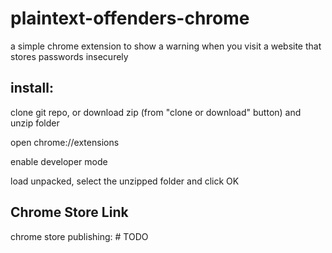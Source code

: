# plaintext-offenders-chrome
a simple chrome extension to show a warning when you visit a website that stores passwords insecurely

## install:

clone git repo, or download zip (from "clone or download" button) and unzip folder

open chrome://extensions

enable developer mode

load unpacked, select the unzipped folder and click OK

## Chrome Store Link
chrome store publishing: # TODO
